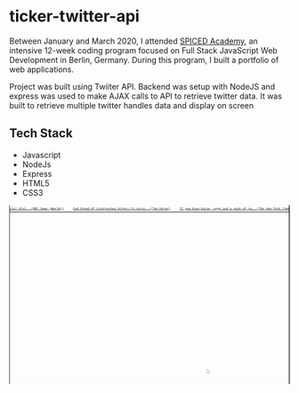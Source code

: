 # ticker-twitter-api
Between January and March 2020, I attended <a href="http://www.spiced-academy.com/" target="_blank">SPICED Academy</a>, an intensive 12-week coding program focused on Full Stack JavaScript Web Development in Berlin, Germany. During this program, I built a portfolio of web applications.

Project was built using Twiiter API.  Backend was setup with NodeJS and express was used to make AJAX calls to API to retrieve twitter data.  It was built to retrieve multiple twitter handles data and display on screen 

## Tech Stack
 * Javascript
 * NodeJs
 * Express
 * HTML5
 * CSS3

![Project Image](https://github.com/imadarai/ticker-twitter-api/blob/master/twitter_api.gif?raw=true)
